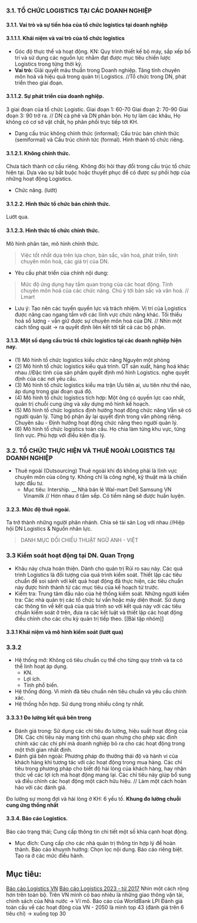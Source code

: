 ### 3.1. TỔ CHỨC LOGISTICS TẠI CÁC DOANH NGHIỆP  
#### 3.1.1. Vai trò và sự tiến hóa của tổ chức logistics tại doanh nghiệp  
#### 3.1.1.1. Khái niệm và vai trò của tổ chức logistics
- Góc độ thực thể và hoạt động.
KN: 
Quy trình thiết kế bộ máy, sắp xếp bố trí và sử dụng các nguồn lực nhằm đạt được mục tiêu chiến lược Logistics trong từng thời kỳ.
- **Vai trò:** Giải quyết mâu thuẫn trong Doanh nghiệp.
Tăng tính chuyên môn hoá và hiệu quả trong quản trị Logistics.
//Tổ chức trong DN, phát triển theo giai đoạn.

#### 3.1.1.2. Sự phát triển của doanh nghiệp.
3 giai đoạn của tổ chức Logistic.
Giai đoạn 1: 60-70
Giai đoạn 2: 70-90
Giai đoạn 3: 90 trở ra.
// DN cà phê và DN phân bón. Họ tự làm các khâu, Họ không có cơ sở vật chất, họ phân phối trực tiếp tới KH.
- Dạng cấu trúc không chính thức (informal); Cấu trúc bán chính thức (semiformal) và Cấu trúc chính tức (formal). Hình thành tổ chức riêng.
#### 3.1.2.1. Không chính thức.
Chưa tách thành cơ cấu riêng. Không đòi hỏi thay đổi trong cấu trúc tổ chức hiện tại.
Dựa vào sự bắt buộc hoặc thuyết phục để có được sự phối hợp của những hoạt động Logistics.
- Chức năng. (lướt)
#### 3.1.2.2. Hình thức tổ chức bán chính thức.
Lướt qua.
#### 3.1.2.3. Hình thức tổ chức chính thức.
Mô hình phân tán, mô hình chính thức.
> Việc tốt nhất dựa trên lựa chọn, bản sắc, văn hoá, phát triển, tính chuyên môn hoá, các giá trị của DN.
- Yêu cầu phát triển của chính nội dung:
>Mức độ ứng dụng hay tầm quan trọng của các hoat động.
>Tính chuyên môn hoá của các chức năng.
>Chú ý tới bản sắc và văn hoá.
// Lmart

- Lưu ý:
	Tạo nên các tuyến quyền lực và trách nhiệm.
	Vị trí của Logistics được nâng cao ngang tầm với các lĩnh vực chức năng khác.
	Tối thiểu hoá số lượng - vẫn giữ được sự chuyên môn hoá của DN.
// Nhìn một cách tổng quát -> ra quyết định liên kết tới tất cả các bộ phận.
#### 3.1.3. Một số dạng cấu trúc tổ chức logistics tại các doanh nghiệp hiện nay.
- (1) Mô hình tổ chức logistics kiểu chức năng
Nguyên một phòng
- (2) Mô hình tổ chức logistics kiểu quá trình.
QT sản xuất, hàng hoá khác nhau
//Đặc tính của sản phẩm quyết định mô hình Logistics. nghe quyết định của các nơi yêu cầu.
- (3) Mô hình tổ chức logistics kiểu ma trận
Ưu tiên ai, ưu tiên như thế nào, áp dụng trong giai đoạn quá độ.
- (4) Mô hình tổ chức logistics tích hợp:
Một ông có quyền lực cao nhất, quản trị chuỗi cung ứng và xây dựng mô hình kế hoạch.
- (5) Mô hình tổ chức logistics định hướng hoạt động chức năng
Vẫn sẽ có người quản lý. Từng bộ phận ấy lại quyết định trong văn phòng riêng. Chuyên sâu - Định hướng hoạt động chức năng theo người quản lý.
- (6) Mô hình tổ chức logistics toàn cầu. 
Họ chia làm từng khu vực, từng lĩnh vực. Phù hợp với điều kiện địa lý.

### 3.2. TỔ CHỨC THỰC HIỆN VÀ THUÊ NGOÀI LOGISTICS TẠI  DOANH NGHIỆP
- Thuê ngoài (Outsourcing)
Thuê ngoài khi đó không phải là lĩnh vực chuyên môn của công ty. Không chỉ là công nghệ, kỹ thuật mà là chiến lược đầu tư.
	- Mục tiêu: Intership.
__
Nhà bán lẻ Wal-mart
Dell
Samsung VN
Vinamilk
// Hơn nhau ở tấm sếp. Có tiềm năng sẽ được huấn luyện.
#### 3.2.3. Mức độ thuê ngoài.
Ta trở thành những người phân nhánh.
	Chia sẻ tài sản Log với nhau //Hiệp hội DN Logistics & Nguồn nhân lực.
> DANH MỤC ĐỐI CHIẾU THUẬT NGỮ ANH - VIỆT
### 3.3 Kiểm soát hoạt động tại DN. Quan Trọng
- Khâu này chưa hoàn thiện. Dành cho quản trị Rủi ro sau này.
	Các quá trình Logistics là đối tượng của quá trình kiểm soát.
	Thiết lập các tiêu chuẩn để soi sánh với kết quả hoạt động đã thực hiện, các tiêu chuẩn này được hình thành từ các mục tiêu của kế hoạch từ trước.
- Kiểm tra: Trung tâm đầu não của hệ thống kiểm soát.
Những người kiểm tra: Các nhà quản trị các tổ chức tư vấn hoặc máy diện thoát.
Sử dụng các thông tin về kết quả của quá trình so với kết quả này với các tiêu chuẩn kiểm soát ở trên, đưa ra các kết luật và thiết lập các hoạt động điều chỉnh cho các chu kỳ quản trị tiếp theo.
[[Bài tập nhóm]]

#### 3.3.1 Khái niệm và mô hình kiểm soát (lướt qua)
### 3.3.2
- Hệ thống mở: Không có tiêu chuẩn cụ thể cho từng quy trình và ta có thể linh hoạt áp dụng.
	- KN.
	- Lợi ích.
	- Tính phổ biến.
- Hệ thống đóng.
	Vì mình đã tiêu chuẩn nên tiêu chuẩn và yêu cầu chính xác.
- Hệ thống hỗn hợp.
	Sử dụng trong nhiều công ty nhất.

#### 3.3.3.1 Đo lường kết quả bên trong
- Đánh giá trong: 
	  Sử dụng các chỉ tiêu đo lường, hiệu suất hoạt động của DN. Các chỉ tiêu này mang tính chủ quan nhưng cho phép xác đinh chính xác các chi phí mà doanh nghiệp bỏ ra cho các hoạt động trong một thời gian nhất định.
- Đánh giá bên ngoài:
	Phương pháp đo thường thái độ và hành vi của khách hàng khi tương tác với các hoạt động trong mua hàng. Các chỉ tiêu trong phương pháp cho biết độ hài lòng của khách hàng, hay nhận thức về các lợi ích mà hoạt động mang lại.
Các chỉ tiêu này giúp bổ sung và điều chỉnh các hoạt động một cách hữu hiệu.
// Làm một cách hoàn hảo với các đánh giá.

Đo lường sự mong đợi và hài lòng ở KH: 6 yếu tố.
**Khung đo lường chuỗi cung ứng thống nhất**
#### 3.3.4. Báo cáo Logistics.
Báo cáo trạng thái; Cung cấp thông tin chi tiết một số khía cạnh hoạt động.
- Mục đích:
	Cung cấp cho các nhà quản trị thông tin hợp lý để hoàn thành.
	Báo cáo khuynh hướng:
	Chọn lọc nội dung.
	Báo cáo riêng biệt.
	Tạo ra ở các mức điều hành.
## Mục tiêu:
[Báo cáo Logistics VN](https://valoma.vn/tai-lieu)
[Báo cáo Logistics 2023 - từ 2017]()
	Nhìn một cách rộng hơn trên toàn bộ. Trên VN mình có bao nhiêu là những giao thông vận tải, chính sách của Nhà nước -> Vĩ mô.
	Báo cáo của WorldBank LPI Đánh giá toàn cầu về các hoạt động của VN - 2050 là mình top 43 (đánh giá trên 6 tiêu chí) -> xuống top 30
